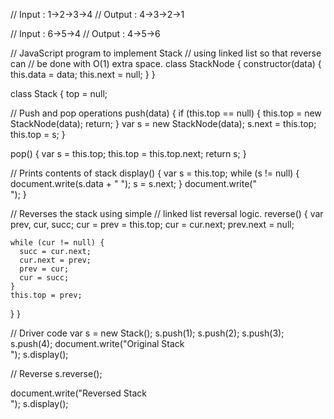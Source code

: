 // Input : 1->2->3->4
// Output : 4->3->2->1

// Input :  6->5->4
// Output : 4->5->6

// JavaScript program to implement Stack
// using linked list so that reverse can
// be done with O(1) extra space.
class StackNode {
  constructor(data) {
    this.data = data;
    this.next = null;
  }
}

class Stack {
  top = null;

  // Push and pop operations
  push(data) {
    if (this.top == null) {
      this.top = new StackNode(data);
      return;
    }
    var s = new StackNode(data);
    s.next = this.top;
    this.top = s;
  }

  pop() {
    var s = this.top;
    this.top = this.top.next;
    return s;
  }

  // Prints contents of stack
  display() {
    var s = this.top;
    while (s != null) {
      document.write(s.data + " ");
      s = s.next;
    }
    document.write("<br>");
  }

  // Reverses the stack using simple
  // linked list reversal logic.
  reverse() {
    var prev, cur, succ;
    cur = prev = this.top;
    cur = cur.next;
    prev.next = null;

    while (cur != null) {
      succ = cur.next;
      cur.next = prev;
      prev = cur;
      cur = succ;
    }
    this.top = prev;
  }
}

// Driver code
var s = new Stack();
s.push(1);
s.push(2);
s.push(3);
s.push(4);
document.write("Original Stack <br>");
s.display();

// Reverse
s.reverse();

document.write("Reversed Stack <br>");
s.display();
